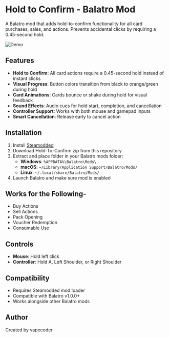 # Hold to Confirm - Balatro Mod

A Balatro mod that adds hold-to-confirm functionality for all card purchases, sales, and actions. Prevents accidental clicks by requiring a 0.45-second hold.

![Demo](demo.gif)

## Features
- **Hold to Confirm**: All card actions require a 0.45-second hold instead of instant clicks
- **Visual Progress**: Button colors transition from black to orange/green during hold
- **Card Animations**: Cards bounce or shake during hold for visual feedback  
- **Sound Effects**: Audio cues for hold start, completion, and cancellation
- **Controller Support**: Works with both mouse and gamepad inputs
- **Smart Cancellation**: Release early to cancel action

## Installation
1. Install [Steamodded](https://github.com/Steamopollys/Steamodded)
2. Download Hold-To-Confirm.zip from this repository
3. Extract and place folder in your Balatro mods folder:
   - **Windows**: `%APPDATA%\Balatro\Mods\`
   - **macOS**: `~/Library/Application Support/Balatro/Mods/`
   - **Linux**: `~/.local/share/Balatro/Mods/`
4. Launch Balatro and make sure mod is enabled
   
## Works for the Following-
- Buy Actions
- Sell Actions
- Pack Opening
- Voucher Redemption 
- Consumable Use

## Controls
- **Mouse**: Hold left click
- **Controller**: Hold A, Left Shoulder, or Right Shoulder

## Compatibility
- Requires Steamodded mod loader
- Compatible with Balatro v1.0.0+
- Works alongside other Balatro mods

## Author

Created by vapecoder
